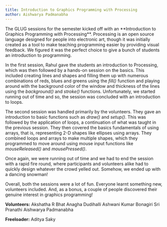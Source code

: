 ```yaml
---
title: Introduction to Graphics Programming with Processing
author: Aishwarya Padmanabha
---
```


<p class="lead">The GLUG sessions for the semester kicked off with an **Introduction to Graphics Programming with Processing**. Processing is an open source language designed for people into electronic art, though it was initially created as a tool to make teaching programming easier by providing visual feedback. We figured it was the perfect choice to give a bunch of students an introduction to programming.</p>

In the first session, Rahul gave the students an introduction to Processing, which was then followed by a hands-on session on the basics. This included creating lines and shapes and filling them up with numerous combinations of reds, blues and greens using the *fill()* function and playing around with the background color of the window and thickness of the lines using the *background()* and *stroke()* functions. Unfortunately, we started running out of time and so, the session was concluded with an introduction to loops.

The second session was handled primarily by the volunteers. They gave an introduction to basic functions such as *draw()* and *setup()*. This was followed by the application of loops, a continuation of what was taught in the previous session. They then covered the basics fundamentals of using arrays, that is, representing 2-D shapes like ellipses using arrays. They combined loops and arrays to make multiple shapes, which they programmed to move around using mouse input functions like *mouseReleased()* and *mousePressed()*.

Once again, we were running out of time and we had to end the session with a rapid fire round, where participants and volunteers alike had to quickly design whatever the crowd yelled out. Somehow, we ended up with a dancing snowman!

Overall, both the sessions were a lot of fun. Everyone learnt something new, volunteers included. And, as a bonus, a couple of people discovered their genuine interest in graphics programming!

**Volunteers:**
Akshatha R Bhat
Anagha Dudihalli
Ashwani Kumar
Bonagiri Sri Pranathi
Aishwarya Padmanabha

**Freeloader:**
Aditya Saky
